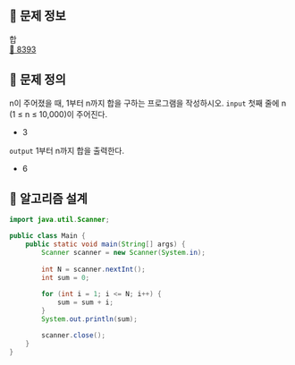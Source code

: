 ## 🌵 문제 정보
합 <br>
[🚗 8393](https://www.acmicpc.net/problem/8393)

## 🌵 문제 정의
n이 주어졌을 때, 1부터 n까지 합을 구하는 프로그램을 작성하시오.
`input` 첫째 줄에 n (1 ≤ n ≤ 10,000)이 주어진다.<br>
- 3

`output` 1부터 n까지 합을 출력한다.<br>
- 6

## 🌵 알고리즘 설계

```java
import java.util.Scanner;

public class Main {
    public static void main(String[] args) {
        Scanner scanner = new Scanner(System.in);
        
        int N = scanner.nextInt();
        int sum = 0;
        
        for (int i = 1; i <= N; i++) {
            sum = sum + i;
        }
        System.out.println(sum);

        scanner.close();
    }
}


```